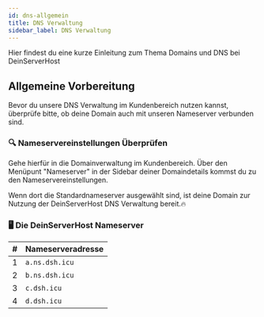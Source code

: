 ```yaml
---
id: dns-allgemein
title: DNS Verwaltung
sidebar_label: DNS Verwaltung
---
```

Hier findest du eine kurze Einleitung zum Thema Domains und DNS bei DeinServerHost


## Allgemeine Vorbereitung
Bevor du unsere DNS Verwaltung im Kundenbereich nutzen kannst, überprüfe bitte, ob deine Domain auch mit unseren Nameserver verbunden sind.

### 🔍 Nameservereinstellungen Überprüfen

Gehe hierfür in die Domainverwaltung im Kundenbereich. Über den Menüpunt "Nameserver" in der Sidebar deiner Domaindetails kommst du zu den Nameservereinstellungen.

Wenn dort die Standardnameserver ausgewählt sind, ist deine Domain zur Nutzung der DeinServerHost DNS Verwaltung bereit.🔥

### 🖥 Die DeinServerHost Nameserver

| #  | Nameserveradresse      |
| -------- | --------- |
| 1  | `a.ns.dsh.icu` |
| 2  | `b.ns.dsh.icu` |
| 3 | `c.dsh.icu` |
| 4 | `d.dsh.icu` |

